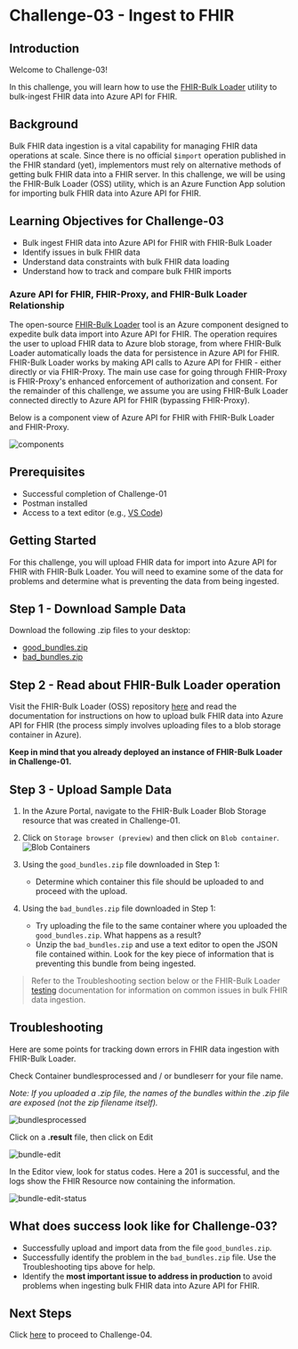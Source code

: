 # Challenge-03 - Ingest to FHIR

## Introduction

Welcome to Challenge-03!

In this challenge, you will learn how to use the [FHIR-Bulk Loader](https://github.com/microsoft/fhir-loader) utility to bulk-ingest FHIR data into Azure API for FHIR.

## Background

Bulk FHIR data ingestion is a vital capability for managing FHIR data operations at scale. Since there is no official `$import` operation published in the FHIR standard (yet), implementors must rely on alternative methods of getting bulk FHIR data into a FHIR server. In this challenge, we will be using the FHIR-Bulk Loader (OSS) utility, which is an Azure Function App solution for importing bulk FHIR data into Azure API for FHIR. 

## Learning Objectives for Challenge-03

+ Bulk ingest FHIR data into Azure API for FHIR with FHIR-Bulk Loader
+ Identify issues in bulk FHIR data
+ Understand data constraints with bulk FHIR data loading
+ Understand how to track and compare bulk FHIR imports

### Azure API for FHIR, FHIR-Proxy, and FHIR-Bulk Loader Relationship 
The open-source [FHIR-Bulk Loader](https://github.com/microsoft/fhir-loader) tool is an Azure component designed to expedite bulk data import into Azure API for FHIR. The operation requires the user to upload FHIR data to Azure blob storage, from where FHIR-Bulk Loader automatically loads the data for persistence in Azure API for FHIR. FHIR-Bulk Loader works by making API calls to Azure API for FHIR - either directly or via FHIR-Proxy. The main use case for going through FHIR-Proxy is FHIR-Proxy's enhanced enforcement of authorization and consent. For the remainder of this challenge, we assume you are using FHIR-Bulk Loader connected directly to Azure API for FHIR (bypassing FHIR-Proxy).

Below is a component view of Azure API for FHIR with FHIR-Bulk Loader and FHIR-Proxy.  

![components](./media/components.png)


## Prerequisites
+ Successful completion of Challenge-01
+ Postman installed
+ Access to a text editor (e.g., [VS Code](https://code.visualstudio.com/))

## Getting Started
For this challenge, you will upload FHIR data for import into Azure API for FHIR with FHIR-Bulk Loader. You will need to examine some of the data for problems and determine what is preventing the data from being ingested.


## Step 1 - Download Sample Data

Download the following .zip files to your desktop: 
+ [good_bundles.zip](./samples/good_bundles.zip) 
+ [bad_bundles.zip](./samples/bad_bundles.zip) 

## Step 2 - Read about FHIR-Bulk Loader operation

Visit the FHIR-Bulk Loader (OSS) repository [here](https://github.com/microsoft/fhir-loader) and read the documentation for instructions on how to upload bulk FHIR data into Azure API for FHIR (the process simply involves uploading files to a blob storage container in Azure).

**Keep in mind that you already deployed an instance of FHIR-Bulk Loader in Challenge-01.**

## Step 3 - Upload Sample Data

1. In the Azure Portal, navigate to the FHIR-Bulk Loader Blob Storage resource that was created in Challenge-01.

2. Click on `Storage browser (preview)` and then click on `Blob container`.
![Blob Containers](./media/portal-browser-container.png)  

3. Using the `good_bundles.zip` file downloaded in Step 1:
    + Determine which container this file should be uploaded to and proceed with the upload.

4. Using the `bad_bundles.zip` file downloaded in Step 1:
    + Try uploading the file to the same container where you uploaded the `good_bundles.zip`. What happens as a result?
    + Unzip the `bad_bundles.zip` and use a text editor to open the JSON file contained within. Look for the key piece of information that is preventing this bundle from being ingested.

> Refer to the Troubleshooting section below or the FHIR-Bulk Loader [testing](https://github.com/microsoft/fhir-loader/blob/main/docs/testing.md) documentation for information on common issues in bulk FHIR data ingestion. 

## Troubleshooting 
Here are some points for tracking down errors in FHIR data ingestion with FHIR-Bulk Loader.

Check Container bundlesprocessed and / or bundleserr for your file name.  

_Note: If you uploaded a .zip file, the names of the bundles within the .zip file are exposed (not the zip filename itself)._

![bundlesprocessed](./media/bundlesprocessed.png)

Click on a **.result** file, then click on Edit

![bundle-edit](./media/bundle-edit.png)

In the Editor view, look for status codes. Here a 201 is successful, and the logs show the FHIR Resource now containing the information. 

![bundle-edit-status](./media/bundle-edit-status.png)

## What does success look like for Challenge-03?

+ Successfully upload and import data from the file `good_bundles.zip`.
+ Successfully identify the problem in the `bad_bundles.zip` file. Use the Troubleshooting tips above for help. 
+ Identify the **most important issue to address in production** to avoid problems when ingesting bulk FHIR data into Azure API for FHIR. 

## Next Steps

Click [here](../Challenge-04/Readme.md) to proceed to Challenge-04.
